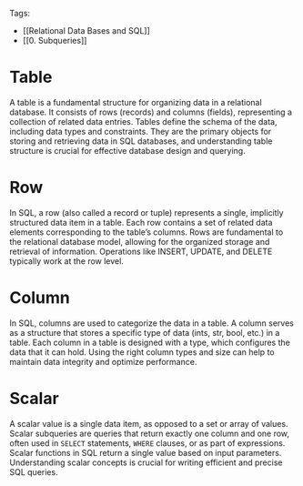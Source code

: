Tags: 
- [[Relational Data Bases and SQL]]
- [[0. Subqueries]]

# Table

A table is a fundamental structure for organizing data in a relational database. It consists of rows (records) and columns (fields), representing a collection of related data entries. Tables define the schema of the data, including data types and constraints. They are the primary objects for storing and retrieving data in SQL databases, and understanding table structure is crucial for effective database design and querying.

# Row

In SQL, a row (also called a record or tuple) represents a single, implicitly structured data item in a table. Each row contains a set of related data elements corresponding to the table’s columns. Rows are fundamental to the relational database model, allowing for the organized storage and retrieval of information. Operations like INSERT, UPDATE, and DELETE typically work at the row level.

# Column

In SQL, columns are used to categorize the data in a table. A column serves as a structure that stores a specific type of data (ints, str, bool, etc.) in a table. Each column in a table is designed with a type, which configures the data that it can hold. Using the right column types and size can help to maintain data integrity and optimize performance.

# Scalar

A scalar value is a single data item, as opposed to a set or array of values. Scalar subqueries are queries that return exactly one column and one row, often used in `SELECT` statements, `WHERE` clauses, or as part of expressions. Scalar functions in SQL return a single value based on input parameters. Understanding scalar concepts is crucial for writing efficient and precise SQL queries.